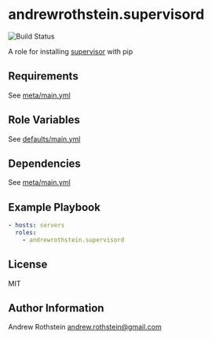 andrewrothstein.supervisord
===========================
![Build Status](https://github.com/andrewrothstein/ansible-supervisord/actions/workflows/build.yml/badge.svg)

A role for installing [supervisor](http://supervisord.org/) with pip

Requirements
------------

See [meta/main.yml](meta/main.yml)

Role Variables
--------------

See [defaults/main.yml](defaults/main.yml)

Dependencies
------------

See [meta/main.yml](meta/main.yml)

Example Playbook
----------------

```yml
- hosts: servers
  roles:
    - andrewrothstein.supervisord
```

License
-------

MIT

Author Information
------------------

Andrew Rothstein <andrew.rothstein@gmail.com>
